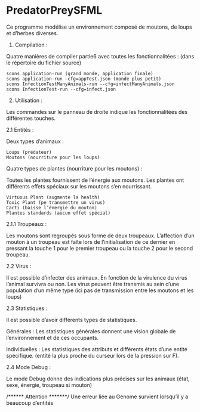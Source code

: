 # PredatorPreySFML
Ce programme modélise un environnement composé de moutons, de loups et d’herbes diverses.

1. Compilation :

Quatre manières de compiler partie6 avec toutes les fonctionnalitées : 
(dans le répertoire du fichier source)

	scons application-run (grand monde, application finale)
	scons application-run —cfg=appTest.json (monde plus petit)
	scons InfectionTestManyAnimals-run --cfg=infectManyAnimals.json
	scons InfectionTest-run --cfg=infect.json

2. Utilisation : 

Les commandes sur le panneau de droite indique les fonctionnalitées des différentes touches.

2.1 Entités :

Deux types d’animaux :

	Loups (prédateur)
	Moutons (nourriture pour les loups)

Quatre types de plantes (nourriture pour les moutons) :

Toutes les plantes fournissent de l’énergie aux moutons.
Les plantes ont différents effets spéciaux sur les moutons s’en nourrissant.

	Virtuous Plant (augmente la health)
	Toxic Plant (pe transmettre un virus)
	Cacti (baisse l’énergie du mouton)
	Plantes standards (aucun effet spécial)

2.1.1 Troupeaux :

Les moutons sont regroupés sous forme de deux troupeaux. L’affection d’un mouton à un troupeau est faîte lors de l’initialisation de ce dernier en pressant la touche 1 pour le premier troupeau ou la touche 2 pour le second troupeau.

2.2 Virus :

Il est possible d’infecter des animaux.
En fonction de la virulence du virus l’animal survivra ou non.
Les virus peuvent être transmis au sein d’une population d’un même type (ici pas de transmission entre les moutons et les loups)

2.3 Statistiques :

Il est possible d’avoir différents types de statistiques.

Générales : Les statistiques générales donnent une vision globale de l’environnement et de ces occupants.

Individuelles : Les statistiques des attributs et différents états d’une entité spécifique. (entité la plus proche du curseur lors de la pression sur F).

2.4 Mode Debug : 

Le mode Debug donne des indications plus précises sur les animaux (état, sexe, énergie, troupeau si mouton)



/****** Attention *******/
Une erreur liée au Genome survient lorsqu’il y a beaucoup d’entités

